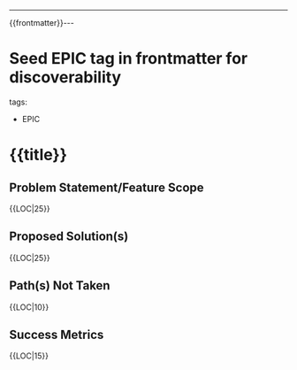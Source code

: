 ---
{{frontmatter}}---

<!-- Fill out the YAML frontmatter above. Keep this epic focused. -->

# Seed EPIC tag in frontmatter for discoverability
tags:
  - EPIC
# {{title}}

## Problem Statement/Feature Scope
{{LOC|25}}

## Proposed Solution(s)
{{LOC|25}}

## Path(s) Not Taken
{{LOC|10}}

## Success Metrics
{{LOC|15}}
